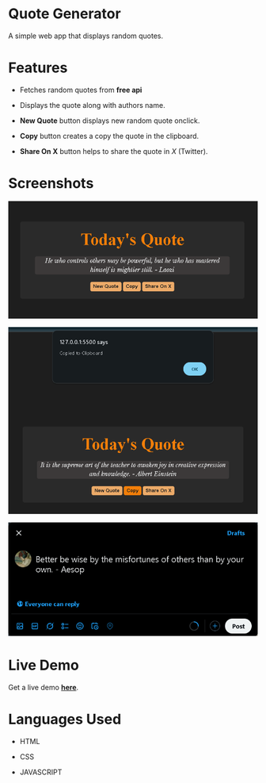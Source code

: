# Quote Generator

A simple web app that displays random quotes.

# Features

*   Fetches random quotes from **free api**

*   Displays the quote along with authors name.

*   **New Quote** button displays new random quote onclick.

*   **Copy** button creates a copy the quote in the clipboard.

*   **Share On X** button helps to share the quote in *X* (Twitter).

# Screenshots

![Step-1](./screenshots/Step-1.png)

![Step-2](./screenshots/Step-2-copy.png)

![Step-3](./screenshots/step-3-share.png)

# Live Demo

Get a live demo **[here]()**.

# Languages Used

*   HTML

*   CSS

*   JAVASCRIPT

